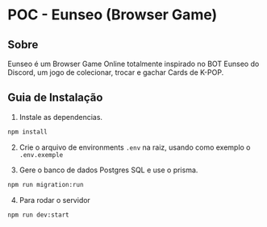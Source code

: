 # POC - Eunseo (Browser Game)

## Sobre

Eunseo é um Browser Game Online totalmente inspirado no BOT Eunseo do Discord, um jogo de colecionar, trocar e gachar Cards de K-POP.

## Guia de Instalação

1. Instale as dependencias.
```sh
npm install
```

2. Crie o arquivo de environments `.env` na raiz, usando como exemplo o `.env.exemple`

3. Gere o banco de dados Postgres SQL e use o prisma.
```sh
npm run migration:run
```

4. Para rodar o servidor
```bash
npm run dev:start
```